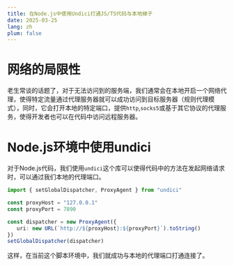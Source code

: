```yaml
---
title: 在Node.js中使用Undici打通JS/TS代码与本地梯子
date: 2025-03-25
lang: zh
plum: false
---
```


# 网络的局限性

老生常谈的话题了，对于无法访问到的服务端，我们通常会在本地开启一个网络代理，使得特定流量通过代理服务器就可以成功访问到目标服务器（规则代理模式），同时，它会打开本地的特定端口，提供`http`,`socks5`或基于其它协议的代理服务，使得开发者也可以在代码中访问远程服务器。

# Node.js环境中使用undici

对于Node.js代码，我们使用`undici`这个库可以使得代码中的方法在发起网络请求时，可以通过我们本地的代理端口。

```ts
import { setGlobalDispatcher, ProxyAgent } from "undici"

const proxyHost = "127.0.0.1"
const proxyPort = 7890

const dispatcher = new ProxyAgent({
   uri: new URL(`http://${proxyHost}:${proxyPort}`).toString()
})
setGlobalDispatcher(dispatcher)
```

这样，在当前这个脚本环境中，我们就成功与本地的代理端口打通连接了。